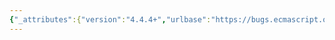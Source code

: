 ```yaml
---
{"_attributes":{"version":"4.4.4+","urlbase":"https://bugs.ecmascript.org/","maintainer":"dherman@mozilla.com"},"bug":{"bug_id":638,"creation_ts":"2012-09-01 00:23:00 -0700","short_desc":"mid-file BOM","delta_ts":"2013-05-16 13:30:43 -0700","product":"Test262","component":"ECMA-262 Tests","version":"unspecified","rep_platform":"All","op_sys":"All","bug_status":"RESOLVED","resolution":"FIXED","priority":"Normal","bug_severity":"normal","everconfirmed":true,"reporter":{"uid":"jmdyck","name":"Michael Dyck"},"assigned_to":{"uid":"trbaker","name":"Trevor Baker"},"long_desc":[{"commentid":1576,"comment_count":0,"who":{"uid":"jmdyck","name":"Michael Dyck"},"bug_when":"2012-09-01 00:23:13 -0700","thetext":"The following test cases have a BOM in the middle of the file:\n  7.8.4-1gs.js\n  11.1.5-1gs.js\n  11.1.5-2gs.js\n  13.1-13gs.js"},{"commentid":1577,"comment_count":1,"who":{"uid":"jmdyck","name":"Michael Dyck"},"bug_when":"2012-09-01 00:25:57 -0700","thetext":"(It's allowed, but it's not the point of the test.)"},{"commentid":3713,"comment_count":2,"attachid":"32","who":{"uid":"trbaker","name":"Trevor Baker"},"bug_when":"2013-05-07 12:36:16 -0700","thetext":"Created attachment 32\nfix for testcases containing mid-file BOM\n\nsimple fix, removed <feff> that was present after the metadata comment block."},{"commentid":4033,"comment_count":3,"who":{"uid":"trbaker","name":"Trevor Baker"},"bug_when":"2013-05-16 13:30:43 -0700","thetext":"fixed in rev 5438759531d2\n\nhttp://hg.ecmascript.org/tests/test262/rev/5438759531d2"}],"attachment":[{"_attributes":{"isobsolete":"0","ispatch":"1"},"attachid":"32","date":"2013-05-07 12:36:00 -0700","delta_ts":"2013-05-07 12:36:16 -0700","desc":"fix for testcases containing mid-file BOM","filename":"bug638.patch","type":"text/plain","size":"2214","attacher":{"_attributes":{"name":"Trevor Baker"},"_text":"trbaker"},"data":{"_attributes":{"encoding":"base64"},"_text":"IyBIRyBjaGFuZ2VzZXQgcGF0Y2gKIyBVc2VyIFRyZXZvciBCYWtlciA8dHJiYWtlckBhZG9iZS5j\nb20+CiMgRGF0ZSAxMzY3OTU1MTAxIDE0NDAwCiMgTm9kZSBJRCBjYTk1ODU0NGFkZWYwOTY3ZjZh\nOTQ5Yjc1NGU1OGJhMGIwY2JkNTgwCiMgUGFyZW50ICA4YmQ4NzQzNjNlZDcwYTg3NjYyNGNhZjYy\nNjQ4NDI3NDY4NWJlOWFiCmJ1ZyA2Mzg6IG1pZC1maWxlIEJPTQoKQSBmZXcgZmlsZXMgaGFkIEJP\nTSBtaWQtZmlsZSwgd2hpY2ggaXMgYWxsb3dlZCBidXQgbm90IHJlbGV2YW50IHRvIHRoZSB0ZXN0\ncy4KdGVzdHMgcGFzcyB3aXRoIHNwaWRlcm1vbmtleSwgdjggYW5kIGpzYy4KCmRpZmYgLXIgOGJk\nODc0MzYzZWQ3IC1yIGNhOTU4NTQ0YWRlZiB0ZXN0L3N1aXRlL2NoMDcvNy44LzcuOC40LzcuOC40\nLTFncy5qcwotLS0gYS90ZXN0L3N1aXRlL2NoMDcvNy44LzcuOC40LzcuOC40LTFncy5qcwlNb24g\nQXByIDE1IDIwOjA1OjUwIDIwMTMgLTA3MDAKKysrIGIvdGVzdC9zdWl0ZS9jaDA3LzcuOC83Ljgu\nNC83LjguNC0xZ3MuanMJVHVlIE1heSAwNyAxNTozMTo0MSAyMDEzIC0wNDAwCkBAIC05LDYgKzks\nNiBAQAogICogQG9ubHlTdHJpY3QNCiAgKiBAbmVnYXRpdmUgXigoPyFOb3RFYXJseUVycm9yKS4p\nKiQNCiAgKi8NCi3vu78idXNlIHN0cmljdCI7DQorInVzZSBzdHJpY3QiOw0KIHRocm93IE5vdEVh\ncmx5RXJyb3I7DQotdmFyIF83XzhfNF8yID0gJzEwMGFiY1wwMTEwZGVmJzsKXCBObyBuZXdsaW5l\nIGF0IGVuZCBvZiBmaWxlCit2YXIgXzdfOF80XzIgPSAnMTAwYWJjXDAxMTBkZWYnOw0KZGlmZiAt\nciA4YmQ4NzQzNjNlZDcgLXIgY2E5NTg1NDRhZGVmIHRlc3Qvc3VpdGUvY2gxMS8xMS4xLzExLjEu\nNS8xMS4xLjUtMWdzLmpzCi0tLSBhL3Rlc3Qvc3VpdGUvY2gxMS8xMS4xLzExLjEuNS8xMS4xLjUt\nMWdzLmpzCU1vbiBBcHIgMTUgMjA6MDU6NTAgMjAxMyAtMDcwMAorKysgYi90ZXN0L3N1aXRlL2No\nMTEvMTEuMS8xMS4xLjUvMTEuMS41LTFncy5qcwlUdWUgTWF5IDA3IDE1OjMxOjQxIDIwMTMgLTA0\nMDAKQEAgLTksNiArOSw2IEBACiAgKiBAb25seVN0cmljdA0KICAqIEBuZWdhdGl2ZSBeKCg/IU5v\ndEVhcmx5RXJyb3IpLikqJA0KICAqLw0KLe+7vyJ1c2Ugc3RyaWN0IjsNCisidXNlIHN0cmljdCI7\nDQogdGhyb3cgTm90RWFybHlFcnJvcjsNCi12YXIgb2JqID0geyBzZXQgXzExXzFfNV8xX2Z1bihl\ndmFsKSB7fX07ClwgTm8gbmV3bGluZSBhdCBlbmQgb2YgZmlsZQordmFyIG9iaiA9IHsgc2V0IF8x\nMV8xXzVfMV9mdW4oZXZhbCkge319Ow0KZGlmZiAtciA4YmQ4NzQzNjNlZDcgLXIgY2E5NTg1NDRh\nZGVmIHRlc3Qvc3VpdGUvY2gxMS8xMS4xLzExLjEuNS8xMS4xLjUtMmdzLmpzCi0tLSBhL3Rlc3Qv\nc3VpdGUvY2gxMS8xMS4xLzExLjEuNS8xMS4xLjUtMmdzLmpzCU1vbiBBcHIgMTUgMjA6MDU6NTAg\nMjAxMyAtMDcwMAorKysgYi90ZXN0L3N1aXRlL2NoMTEvMTEuMS8xMS4xLjUvMTEuMS41LTJncy5q\ncwlUdWUgTWF5IDA3IDE1OjMxOjQxIDIwMTMgLTA0MDAKQEAgLTksNiArOSw2IEBACiAgKiBAb25s\neVN0cmljdA0KICAqIEBuZWdhdGl2ZSBeKCg/IU5vdEVhcmx5RXJyb3IpLikqJA0KICAqLw0KLe+7\nvyJ1c2Ugc3RyaWN0IjsNCisidXNlIHN0cmljdCI7DQogdGhyb3cgTm90RWFybHlFcnJvcjsNCi12\nYXIgb2JqID0geyBfMTFfMV81XzJfZ3M6IDEwLCBfMTFfMV81XzJfZ3M6IDEwIH07ClwgTm8gbmV3\nbGluZSBhdCBlbmQgb2YgZmlsZQordmFyIG9iaiA9IHsgXzExXzFfNV8yX2dzOiAxMCwgXzExXzFf\nNV8yX2dzOiAxMCB9Ow0KZGlmZiAtciA4YmQ4NzQzNjNlZDcgLXIgY2E5NTg1NDRhZGVmIHRlc3Qv\nc3VpdGUvY2gxMy8xMy4xLzEzLjEtMTNncy5qcwotLS0gYS90ZXN0L3N1aXRlL2NoMTMvMTMuMS8x\nMy4xLTEzZ3MuanMJTW9uIEFwciAxNSAyMDowNTo1MCAyMDEzIC0wNzAwCisrKyBiL3Rlc3Qvc3Vp\ndGUvY2gxMy8xMy4xLzEzLjEtMTNncy5qcwlUdWUgTWF5IDA3IDE1OjMxOjQxIDIwMTMgLTA0MDAK\nQEAgLTksNiArOSw2IEBACiAgKiBAb25seVN0cmljdA0KICAqIEBuZWdhdGl2ZSBeKCg/IU5vdEVh\ncmx5RXJyb3IpLikqJA0KICAqLw0KLe+7vyJ1c2Ugc3RyaWN0IjsNCisidXNlIHN0cmljdCI7DQog\ndGhyb3cgTm90RWFybHlFcnJvcjsNCi1mdW5jdGlvbiBhcmd1bWVudHMoKSB7IH07ClwgTm8gbmV3\nbGluZSBhdCBlbmQgb2YgZmlsZQorZnVuY3Rpb24gYXJndW1lbnRzKCkgeyB9Ow0K\n"}}]}}
---
```

